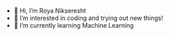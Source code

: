 - 👋 Hi, I’m Roya Nikseresht
- 👀 I’m interested in coding and trying out new things!
- 🌱 I’m currently learning Machine Learning

<!---
royanikseresht/royanikseresht is a ✨ special ✨ repository because its `README.md` (this file) appears on your GitHub profile.
You can click the Preview link to take a look at your changes.
--->
